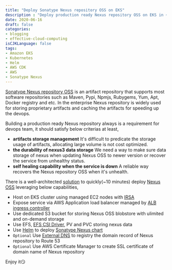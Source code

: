```yaml
---
title: "Deploy Sonatype Nexus repository OSS on EKS"
description : "Deploy production ready Nexus repository OSS on EKS in ~10 minutes"
date: 2020-06-16
draft: false
categories:
- blogging
- effective-cloud-computing
isCJKLanguage: false
tags:
- Amazon EKS
- Kubernetes
- Helm
- AWS CDK
- AWS
- Sonatype Nexus
---
```


[Sonatype Nexus repository OSS][neuxs-oss] is an artifact repository that supports most software repositories such as Maven, Pypi, Npmjs, Rubygems, Yum, Apt, Docker registry and etc. In the enterprise Nexus repository is widely used for storing proprietary artifacts and caching the artifacts for speeding up the devops.

<!--more-->

Building a production ready Nexus repository always is a requirement for devops team, it should satisfy below criterias at least,

- **artifacts storage management** It's difficult to predicate the storage usage of artifacts, allocating large volume is not cost optimized.
- **the durability of nexus3 data storage** We need a way to make sure data storage of nexus when updating Nexus OSS to newer version or recover the service from unhealthy status.
- **self healing capability when the service is down** A reliable way recovers the Nexus repository OSS when it's unhealth.

There is a well-architected [solution][sonatype-nexus-solution] to quickly(~10 minutes) deploy [Nexus OSS][neuxs-oss] leveraging below capabilities,

- Host on EKS cluster using managed EC2 nodes with [IRSA][eks-irsa]
- Expose service via AWS Application load balancer managed by [ALB ingress controller][alb-ingress-controller]
- Use dedicated S3 bucket for storing Nexus OSS blobstore with ulimited and on-demand storage
- Use EFS, [EFS CSI Driver][eks-efs-csi], PV and PVC storing nexus data
- Use [Helm][helm] to deploy [Sonatype Nexus chart][sonatype-nexus-chart]
- `Optional` Use [External DNS][external-dns] to registry the domain record of Nexus repository to Route 53
- `Optional` Use AWS Certificate Manager to create SSL certificate of domain name of Nexus repository

Enjoy it:smirk:

[neuxs-oss]: https://www.sonatype.com/nexus-repository-oss
[sonatype-nexus-solution]: https://github.com/zxkane/cdk-collections/tree/master/eks/sonatype-nexus3
[alb-ingress-controller]: https://github.com/kubernetes-sigs/aws-alb-ingress-controller
[eks-irsa]: https://docs.aws.amazon.com/eks/latest/userguide/iam-roles-for-service-accounts.html
[eks-efs-csi]: https://docs.aws.amazon.com/eks/latest/userguide/efs-csi.html
[external-dns]: https://github.com/kubernetes-sigs/external-dns
[helm]: https://helm.sh/
[sonatype-nexus-chart]: https://hub.helm.sh/charts/oteemo/sonatype-nexus